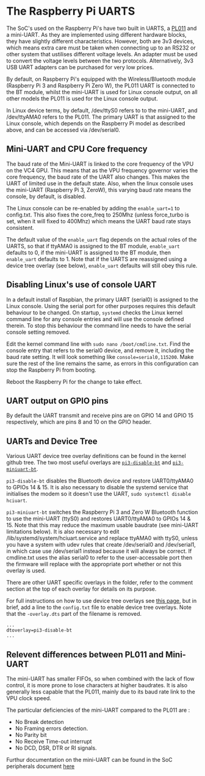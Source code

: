 # The Raspberry Pi UARTS

The SoC's used on the Raspberry Pi's have two built in UARTS, a [PL011](http://infocenter.arm.com/help/index.jsp?topic=/com.arm.doc.ddi0183g/index.html) and a mini-UART. As they are implemented using different hardware blocks, they have slightly different characteristics. However, both are 3v3 devices, which means extra care must be taken when connecting up to an RS232 or other system that ustilises different voltage levels. An adapter must be used to convert the voltage levels between the two protocols. Alternatively, 3v3 USB UART adapters can be purchased for very low prices. 
 
By default, on Raspberry Pi's equipped with the Wireless/Bluetooth module (Raspberry Pi 3 and Raspberry Pi Zero W), the PL011 UART is connected to the BT module, whilst the mini-UART is used for Linux console output, on all other models the PL011 is used for the Linux console output. 

In Linux device terms, by default, /dev/ttyS0 refers to to the mini-UART, and /dev/ttyAMA0 refers to the PL011. The primary UART is that assigned to the Linux console, which depends on the Raspberry Pi model as described above, and can be accessed via /dev/serial0.

## Mini-UART and CPU Core frequency

The baud rate of the Mini-UART is linked to the core frequency of the VPU on the VC4 GPU. This means that as the VPU frequency governor varies the core frequency, the baud rate of the UART also changes. This makes the UART of limited use in the default state. Also, when the linux console uses the mini-UART (Raspberry Pi 3, ZeroW), this varying baud rate means the console, by default, is disabled. 

The Linux console can be re-enabled by adding the `enable_uart=1` to config.txt. This also fixes the core_freq to 250Mhz (unless force_turbo is set, when it will fixed to 400Mhz) which means the UART baud rate stays consistent. 

The default value of the `enable_uart` flag depends on the actual roles of the UARTS, so that if ttyAMA0 is assigned to the BT module, `enable_uart` defaults to 0, if the mini-UART is assigned to the BT module, then `enable_uart` defaults to 1. Note that if the UARTS are reassigned using a device tree overlay (see below), `enable_uart` defaults will still obey this rule.

## Disabling Linux's use of console UART

In a default install of Raspbian, the primary UART (serial0) is assigned to the Linux console. Using the serial port for other purposes requires this default behaviour to be changed. On startup, `systemd` checks the Linux kernel command line for any console entries and will use the console defined therein. To stop this behaviour the command line needs to have the serial console setting removed.

Edit the kernel command line with `sudo nano /boot/cmdline.txt`. Find the console entry that refers to the serial0 device, and remove it, including the baud rate setting. It will look something like `console=serial0,115200`. Make sure the rest of the line remains the same, as errors in this configuration can stop the Raspberry Pi from booting.

Reboot the Raspberry Pi for the change to take effect.

## UART output on GPIO pins

By default the UART transmit and receive pins are on GPIO 14 and GPIO 15 respectively, which are pins 8 and 10 on the GPIO header.

## UARTs and Device Tree

Various UART device tree overlay definitions can be found in the kernel github tree. The two most useful overlays are [`pi3-disable-bt`](https://github.com/raspberrypi/linux/blob/rpi-4.11.y/arch/arm/boot/dts/overlays/pi3-disable-bt-overlay.dts) and [`pi3-miniuart-bt`](https://github.com/raspberrypi/linux/blob/rpi-4.11.y/arch/arm/boot/dts/overlays/pi3-miniuart-bt-overlay.dts).

`pi3-disable-bt` disables the Bluetooth device and restore UART0/ttyAMA0 to GPIOs 14 & 15. It is also necessary to disable the systemd service that initialises the modem so it doesn't use the UART, `sudo systemctl disable hciuart`.

`pi3-miniuart-bt` switches the Raspberry Pi 3 and Zero W Bluetooth function to use the mini-UART (ttyS0) and restores UART0/ttyAMA0 to GPIOs 14 & 15. Note that this may reduce the maximum usable baudrate (see mini-UART limitations below). It is also necessary to edit /lib/systemd/system/hciuart.service and replace ttyAMA0 with ttyS0, unless you have a system with udev rules that create /dev/serial0 and /dev/serial1, in which case use /dev/serial1 instead because it will always be correct. If cmdline.txt uses the alias serial0 to refer to the user-accessable port then the firmware will replace with the appropriate port whether or not this overlay is used.

There are other UART specific overlays in the folder, refer to the comment section at the top of each overlay for details on its purpose.

For full instructions on how to use device tree overlays see [this page](./device-tree.md), but in brief, add a line to the `config.txt` file to enable device tree overlays. Note that the `-overlay.dts` part of the filename is removed.
```
...
dtoverlay=pi3-disable-bt
...
```
## Relevent differences between PL011 and Mini-UART

The mini-UART has smaller FIFOs, so when combined with the lack of flow control, it is more prone to lose characters at higher baudrates. It is also generally less capable that the PL011, mainly due to its baud rate link to the VPU clock speed.

The particular deficiencies of the mini-UART compared to the PL011 are :
- No Break detection
- No Framing errors detection.
- No Parity bit
- No Receive Time-out interrupt
- No DCD, DSR, DTR or RI signals. 

Furthur documentation on the mini-UART can be found in the SoC peripherals document [here](https://www.raspberrypi.org/wp-content/uploads/2012/02/BCM2835-ARM-Peripherals.pdf)
